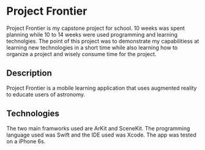 # Project Frontier
Project Frontier is my capstone project for school. 10 weeks was spent planning while 10 to 14 weeks were used programming and learning technolgies. The point of this project was to demonstrate my capabilitiess at learning new technologies in a short time while also learning how to organize a project and wisely consume time for the project.

## Description
Project Frontier is a mobile learning application that uses augmented reality to educate users of astronomy.

## Technologies
The two main framworks used are ArKit and SceneKit. The programming language used was Swift and the IDE used was Xcode. The app was tested on a iPhone 6s.

